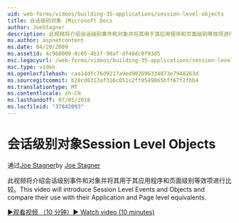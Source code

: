 ```yaml
---
uid: web-forms/videos/building-35-applications/session-level-objects
title: 会话级别对象 |Microsoft Docs
author: JoeStagner
description: 此视频将介绍会话级别事件和对象并将其用于其应用程序和页面级别等效项进行比较。
ms.author: aspnetcontent
ms.date: 04/20/2009
ms.assetid: 4c968009-8c05-4b1f-98af-df48dc0f93d5
msc.legacyurl: /web-forms/videos/building-35-applications/session-level-objects
msc.type: video
ms.openlocfilehash: caa14dfc76d9217a9ed902696334073e7948263d
ms.sourcegitcommit: b28cd0313af316c051c2ff8549865bff67f2fbb4
ms.translationtype: MT
ms.contentlocale: zh-CN
ms.lasthandoff: 07/05/2018
ms.locfileid: "37842093"
---
```

<a name="session-level-objects"></a><span data-ttu-id="49259-103">会话级别对象</span><span class="sxs-lookup"><span data-stu-id="49259-103">Session Level Objects</span></span>
====================
<span data-ttu-id="49259-104">通过[Joe Stagner](https://github.com/JoeStagner)</span><span class="sxs-lookup"><span data-stu-id="49259-104">by [Joe Stagner](https://github.com/JoeStagner)</span></span>

<span data-ttu-id="49259-105">此视频将介绍会话级别事件和对象并将其用于其应用程序和页面级别等效项进行比较。</span><span class="sxs-lookup"><span data-stu-id="49259-105">This video will introduce Session Level Events and Objects and compare their use with their Application and Page level equivalents.</span></span>

[<span data-ttu-id="49259-106">&#9654;观看视频 （10 分钟）</span><span class="sxs-lookup"><span data-stu-id="49259-106">&#9654; Watch video (10 minutes)</span></span>](https://channel9.msdn.com/Blogs/ASP-NET-Site-Videos/session-level-objects)
